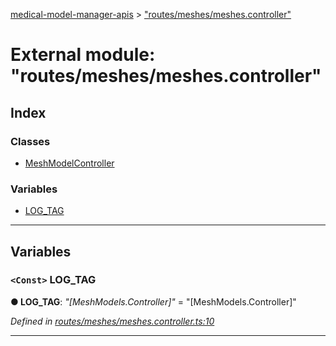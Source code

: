 [medical-model-manager-apis](../README.md) > ["routes/meshes/meshes.controller"](../modules/_routes_meshes_meshes_controller_.md)

# External module: "routes/meshes/meshes.controller"

## Index

### Classes

* [MeshModelController](../classes/_routes_meshes_meshes_controller_.meshmodelcontroller.md)

### Variables

* [LOG_TAG](_routes_meshes_meshes_controller_.md#log_tag)

---

## Variables

<a id="log_tag"></a>

### `<Const>` LOG_TAG

**● LOG_TAG**: *"[MeshModels.Controller]"* = "[MeshModels.Controller]"

*Defined in [routes/meshes/meshes.controller.ts:10](https://github.com/drryanjames/medical-model-management-apis/blob/f5b2e31/src/routes/meshes/meshes.controller.ts#L10)*

___

